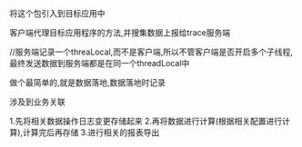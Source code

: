 
将这个包引入到目标应用中

客户端代理目标应用程序的方法,并搜集数据上报给trace服务端


//服务端记录一个threaLocal,而不是客户端,所以不管客户端是否开启多个子线程,最终发送数据到服务端都是在同一个threadLocal中

做个最简单的,就是数据落地,数据落地时记录

涉及到业务关联

1.先将相关数据操作日志变更存储起来
2.再将数据进行计算(根据相关配置进行计算),计算完后再存储
3.进行相关的报表导出
